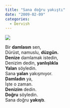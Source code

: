 ```yaml
---
title: "Sana doğru yakıştı"
date: "2009-02-09"
categories: 
  - Dervish
---
```


![](/uploads/image/Damla.jpg)

Bir **damlasın** sen,  
Dürüst, namuslu, **düzgün.  
Denize** damlamak istedin,  
Denizim dedin, **yanlışlıkla**  
**Yalan** söyledin.  
Sana **yalan** yakışmıyor.  
**Damladın** ya,  
İşte o zaman.  
**Denizim** dedin.  
**Doğru** söyledin.  
Sana doğru **yakıştı**.
